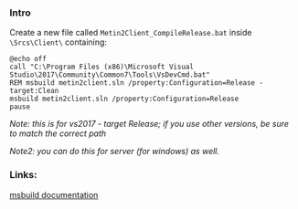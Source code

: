 ### Intro
Create a new file called `Metin2Client_CompileRelease.bat` inside `\Srcs\Client\` containing:
```batch
@echo off
call "C:\Program Files (x86)\Microsoft Visual Studio\2017\Community\Common7\Tools\VsDevCmd.bat"
REM msbuild metin2client.sln /property:Configuration=Release -target:Clean
msbuild metin2client.sln /property:Configuration=Release
pause
```
_Note: this is for vs2017 - target Release; if you use other versions, be sure to match the correct path_

_Note2: you can do this for server (for windows) as well._

### Links:
[msbuild documentation](https://docs.microsoft.com/it-it/visualstudio/msbuild/msbuild-command-line-reference?view=vs-2017)
